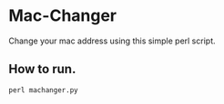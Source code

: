 # Mac-Changer
Change your mac address using this simple perl script.


## How to run.

`perl machanger.py`

